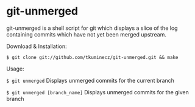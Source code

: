 git-unmerged
============

git-unmerged is a shell script for git which displays a slice of the log containing commits which have not yet been merged upstream.

Download & Installation:

`$ git clone git://github.com/tkuminecz/git-unmerged.git && make`

Usage:

`$ git unmerged` Displays unmerged commits for the current branch

`$ git unmerged [branch_name]` Displays unmerged commits for the given branch
